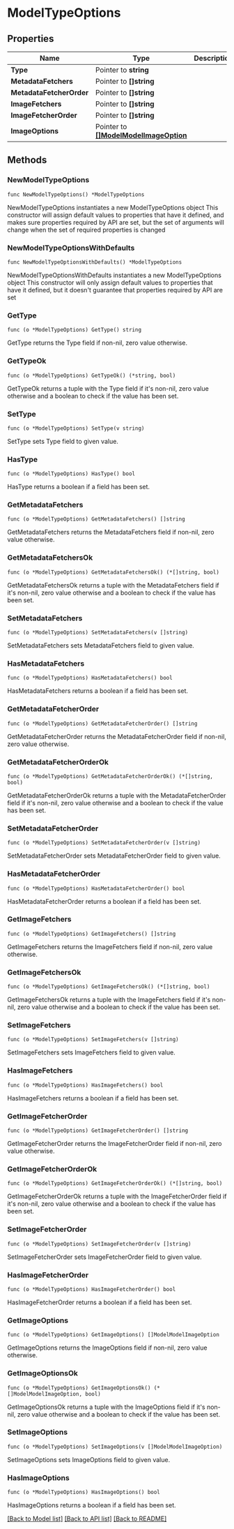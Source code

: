 # ModelTypeOptions

## Properties

Name | Type | Description | Notes
------------ | ------------- | ------------- | -------------
**Type** | Pointer to **string** |  | [optional] 
**MetadataFetchers** | Pointer to **[]string** |  | [optional] 
**MetadataFetcherOrder** | Pointer to **[]string** |  | [optional] 
**ImageFetchers** | Pointer to **[]string** |  | [optional] 
**ImageFetcherOrder** | Pointer to **[]string** |  | [optional] 
**ImageOptions** | Pointer to [**[]ModelModelImageOption**](ModelModelImageOption.md) |  | [optional] 

## Methods

### NewModelTypeOptions

`func NewModelTypeOptions() *ModelTypeOptions`

NewModelTypeOptions instantiates a new ModelTypeOptions object
This constructor will assign default values to properties that have it defined,
and makes sure properties required by API are set, but the set of arguments
will change when the set of required properties is changed

### NewModelTypeOptionsWithDefaults

`func NewModelTypeOptionsWithDefaults() *ModelTypeOptions`

NewModelTypeOptionsWithDefaults instantiates a new ModelTypeOptions object
This constructor will only assign default values to properties that have it defined,
but it doesn't guarantee that properties required by API are set

### GetType

`func (o *ModelTypeOptions) GetType() string`

GetType returns the Type field if non-nil, zero value otherwise.

### GetTypeOk

`func (o *ModelTypeOptions) GetTypeOk() (*string, bool)`

GetTypeOk returns a tuple with the Type field if it's non-nil, zero value otherwise
and a boolean to check if the value has been set.

### SetType

`func (o *ModelTypeOptions) SetType(v string)`

SetType sets Type field to given value.

### HasType

`func (o *ModelTypeOptions) HasType() bool`

HasType returns a boolean if a field has been set.

### GetMetadataFetchers

`func (o *ModelTypeOptions) GetMetadataFetchers() []string`

GetMetadataFetchers returns the MetadataFetchers field if non-nil, zero value otherwise.

### GetMetadataFetchersOk

`func (o *ModelTypeOptions) GetMetadataFetchersOk() (*[]string, bool)`

GetMetadataFetchersOk returns a tuple with the MetadataFetchers field if it's non-nil, zero value otherwise
and a boolean to check if the value has been set.

### SetMetadataFetchers

`func (o *ModelTypeOptions) SetMetadataFetchers(v []string)`

SetMetadataFetchers sets MetadataFetchers field to given value.

### HasMetadataFetchers

`func (o *ModelTypeOptions) HasMetadataFetchers() bool`

HasMetadataFetchers returns a boolean if a field has been set.

### GetMetadataFetcherOrder

`func (o *ModelTypeOptions) GetMetadataFetcherOrder() []string`

GetMetadataFetcherOrder returns the MetadataFetcherOrder field if non-nil, zero value otherwise.

### GetMetadataFetcherOrderOk

`func (o *ModelTypeOptions) GetMetadataFetcherOrderOk() (*[]string, bool)`

GetMetadataFetcherOrderOk returns a tuple with the MetadataFetcherOrder field if it's non-nil, zero value otherwise
and a boolean to check if the value has been set.

### SetMetadataFetcherOrder

`func (o *ModelTypeOptions) SetMetadataFetcherOrder(v []string)`

SetMetadataFetcherOrder sets MetadataFetcherOrder field to given value.

### HasMetadataFetcherOrder

`func (o *ModelTypeOptions) HasMetadataFetcherOrder() bool`

HasMetadataFetcherOrder returns a boolean if a field has been set.

### GetImageFetchers

`func (o *ModelTypeOptions) GetImageFetchers() []string`

GetImageFetchers returns the ImageFetchers field if non-nil, zero value otherwise.

### GetImageFetchersOk

`func (o *ModelTypeOptions) GetImageFetchersOk() (*[]string, bool)`

GetImageFetchersOk returns a tuple with the ImageFetchers field if it's non-nil, zero value otherwise
and a boolean to check if the value has been set.

### SetImageFetchers

`func (o *ModelTypeOptions) SetImageFetchers(v []string)`

SetImageFetchers sets ImageFetchers field to given value.

### HasImageFetchers

`func (o *ModelTypeOptions) HasImageFetchers() bool`

HasImageFetchers returns a boolean if a field has been set.

### GetImageFetcherOrder

`func (o *ModelTypeOptions) GetImageFetcherOrder() []string`

GetImageFetcherOrder returns the ImageFetcherOrder field if non-nil, zero value otherwise.

### GetImageFetcherOrderOk

`func (o *ModelTypeOptions) GetImageFetcherOrderOk() (*[]string, bool)`

GetImageFetcherOrderOk returns a tuple with the ImageFetcherOrder field if it's non-nil, zero value otherwise
and a boolean to check if the value has been set.

### SetImageFetcherOrder

`func (o *ModelTypeOptions) SetImageFetcherOrder(v []string)`

SetImageFetcherOrder sets ImageFetcherOrder field to given value.

### HasImageFetcherOrder

`func (o *ModelTypeOptions) HasImageFetcherOrder() bool`

HasImageFetcherOrder returns a boolean if a field has been set.

### GetImageOptions

`func (o *ModelTypeOptions) GetImageOptions() []ModelModelImageOption`

GetImageOptions returns the ImageOptions field if non-nil, zero value otherwise.

### GetImageOptionsOk

`func (o *ModelTypeOptions) GetImageOptionsOk() (*[]ModelModelImageOption, bool)`

GetImageOptionsOk returns a tuple with the ImageOptions field if it's non-nil, zero value otherwise
and a boolean to check if the value has been set.

### SetImageOptions

`func (o *ModelTypeOptions) SetImageOptions(v []ModelModelImageOption)`

SetImageOptions sets ImageOptions field to given value.

### HasImageOptions

`func (o *ModelTypeOptions) HasImageOptions() bool`

HasImageOptions returns a boolean if a field has been set.


[[Back to Model list]](../README.md#documentation-for-models) [[Back to API list]](../README.md#documentation-for-api-endpoints) [[Back to README]](../README.md)


